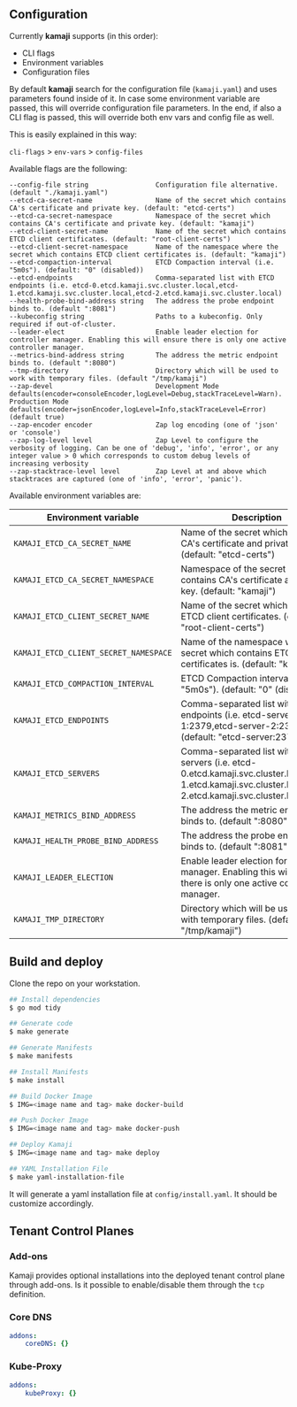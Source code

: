 ## Configuration

Currently **kamaji** supports (in this order):

* CLI flags
* Environment variables
* Configuration files

By default **kamaji** search for the configuration file (`kamaji.yaml`) and uses parameters found inside of it. In case some environment variable are passed, this will override configuration file parameters. In the end, if also a CLI flag is passed, this will override both env vars and config file as well.

This is easily explained in this way:

`cli-flags` > `env-vars` > `config-files`

Available flags are the following:

```
--config-file string                 Configuration file alternative. (default "./kamaji.yaml")
--etcd-ca-secret-name                Name of the secret which contains CA's certificate and private key. (default: "etcd-certs")
--etcd-ca-secret-namespace           Namespace of the secret which contains CA's certificate and private key. (default: "kamaji")
--etcd-client-secret-name            Name of the secret which contains ETCD client certificates. (default: "root-client-certs")
--etcd-client-secret-namespace       Name of the namespace where the secret which contains ETCD client certificates is. (default: "kamaji")
--etcd-compaction-interval           ETCD Compaction interval (i.e. "5m0s"). (default: "0" (disabled))
--etcd-endpoints                     Comma-separated list with ETCD endpoints (i.e. etcd-0.etcd.kamaji.svc.cluster.local,etcd-1.etcd.kamaji.svc.cluster.local,etcd-2.etcd.kamaji.svc.cluster.local)
--health-probe-bind-address string   The address the probe endpoint binds to. (default ":8081")
--kubeconfig string                  Paths to a kubeconfig. Only required if out-of-cluster.
--leader-elect                       Enable leader election for controller manager. Enabling this will ensure there is only one active controller manager.
--metrics-bind-address string        The address the metric endpoint binds to. (default ":8080")
--tmp-directory                      Directory which will be used to work with temporary files. (default "/tmp/kamaji")
--zap-devel                          Development Mode defaults(encoder=consoleEncoder,logLevel=Debug,stackTraceLevel=Warn). Production Mode defaults(encoder=jsonEncoder,logLevel=Info,stackTraceLevel=Error) (default true)
--zap-encoder encoder                Zap log encoding (one of 'json' or 'console')
--zap-log-level level                Zap Level to configure the verbosity of logging. Can be one of 'debug', 'info', 'error', or any integer value > 0 which corresponds to custom debug levels of increasing verbosity
--zap-stacktrace-level level         Zap Level at and above which stacktraces are captured (one of 'info', 'error', 'panic').
```

Available environment variables are:

| Environment variable               | Description                                                  |
| ---------------------------------- | ------------------------------------------------------------ |
| `KAMAJI_ETCD_CA_SECRET_NAME`      | Name of the secret which contains CA's certificate and private key. (default: "etcd-certs")  |
| `KAMAJI_ETCD_CA_SECRET_NAMESPACE`      | Namespace of the secret which contains CA's certificate and private key. (default: "kamaji")  |
| `KAMAJI_ETCD_CLIENT_SECRET_NAME`      | Name of the secret which contains ETCD client certificates. (default: "root-client-certs")  |
| `KAMAJI_ETCD_CLIENT_SECRET_NAMESPACE`      | Name of the namespace where the secret which contains ETCD client certificates is. (default: "kamaji")  |
| `KAMAJI_ETCD_COMPACTION_INTERVAL`      | ETCD Compaction interval (i.e. "5m0s"). (default: "0" (disabled))  |
| `KAMAJI_ETCD_ENDPOINTS`      | Comma-separated list with ETCD endpoints (i.e. etcd-server-1:2379,etcd-server-2:2379). (default: "etcd-server:2379")  |
| `KAMAJI_ETCD_SERVERS`      | Comma-separated list with ETCD servers (i.e. etcd-0.etcd.kamaji.svc.cluster.local,etcd-1.etcd.kamaji.svc.cluster.local,etcd-2.etcd.kamaji.svc.cluster.local)  |
| `KAMAJI_METRICS_BIND_ADDRESS`      | The address the metric endpoint binds to. (default ":8080")  |
| `KAMAJI_HEALTH_PROBE_BIND_ADDRESS` | The address the probe endpoint binds to. (default ":8081")   |
| `KAMAJI_LEADER_ELECTION`           | Enable leader election for controller manager. Enabling this will ensure there is only one active controller manager. |
| `KAMAJI_TMP_DIRECTORY`           | Directory which will be used to work with temporary files. (default "/tmp/kamaji") |


## Build and deploy
Clone the repo on your workstation.

```bash
## Install dependencies
$ go mod tidy

## Generate code
$ make generate

## Generate Manifests
$ make manifests

## Install Manifests
$ make install

## Build Docker Image
$ IMG=<image name and tag> make docker-build

## Push Docker Image
$ IMG=<image name and tag> make docker-push

## Deploy Kamaji
$ IMG=<image name and tag> make deploy

## YAML Installation File
$ make yaml-installation-file

```

It will generate a yaml installation file at `config/install.yaml`. It should be customize accordingly.


## Tenant Control Planes

### Add-ons

Kamaji provides optional installations into the deployed tenant control plane through add-ons. Is it possible to enable/disable them through the `tcp` definition.

### Core DNS

```yaml
addons:
    coreDNS: {}
```

### Kube-Proxy

```yaml
addons:
    kubeProxy: {}
```
